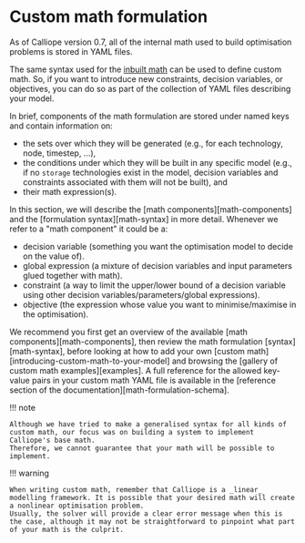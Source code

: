 # Custom math formulation

As of Calliope version 0.7, all of the internal math used to build optimisation problems is stored in YAML files.

The same syntax used for the [inbuilt math](https://github.com/calliope-project/calliope/tree/main/calliope/math) can be used to define custom math.
So, if you want to introduce new constraints, decision variables, or objectives, you can do so as part of the collection of YAML files describing your model.

In brief, components of the math formulation are stored under named keys and contain information on:

* the sets over which they will be generated (e.g., for each technology, node, timestep, ...),
* the conditions under which they will be built in any specific model (e.g., if no `storage` technologies exist in the model, decision variables and constraints associated with them will not be built), and
* their math expression(s).

In this section, we will describe the [math components][math-components] and the [formulation syntax][math-syntax] in more detail.
Whenever we refer to a "math component" it could be a:

* decision variable (something you want the optimisation model to decide on the value of).
* global expression (a mixture of decision variables and input parameters glued together with math).
* constraint (a way to limit the upper/lower bound of a decision variable using other decision variables/parameters/global expressions).
* objective (the expression whose value you want to minimise/maximise in the optimisation).

We recommend you first get an overview of the available [math components][math-components],
then review the math formulation [syntax][math-syntax],
before looking at how to add your own [custom math][introducing-custom-math-to-your-model] and browsing the [gallery of custom math examples][examples].
A full reference for the allowed key-value pairs in your custom math YAML file is available in the [reference section of the documentation][math-formulation-schema].

!!! note

    Although we have tried to make a generalised syntax for all kinds of custom math, our focus was on building a system to implement Calliope's base math.
    Therefore, we cannot guarantee that your math will be possible to implement.

!!! warning

    When writing custom math, remember that Calliope is a _linear_ modelling framework. It is possible that your desired math will create a nonlinear optimisation problem.
    Usually, the solver will provide a clear error message when this is the case, although it may not be straightforward to pinpoint what part of your math is the culprit.
